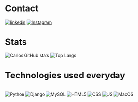 # Contact
[![linkedin](https://img.shields.io/badge/LinkedIn-0077B5?style=for-the-badge&logo=linkedin&logoColor=white)](https://www.linkedin.com/in/carloshcrodrigues/)
[![Instagram](https://img.shields.io/badge/Instagram-E4405F?style=for-the-badge&logo=instagram&logoColor=white)](https://www.instagram.com/carloshcr5/)
# Stats
![Carlos GitHub stats](https://github-readme-stats.vercel.app/api?username=CarlosHCR&theme=dracula)
![Top Langs](https://github-readme-stats.vercel.app/api/top-langs/?username=CarlosHCR&hide_progress=true)

# Technologies used everyday
<div style="display: inline_block"><br>
<img aling="center" alt="Python" src="https://img.shields.io/badge/Python-3776AB?style=for-the-badge&logo=python&logoColor=white"/>
<img aling="center" alt="Django" src="https://img.shields.io/badge/Django-092E20?style=for-the-badge&logo=django&logoColor=white"/>
<img aling="center" alt="MySQL" src="https://img.shields.io/badge/MySQL-00000F?style=for-the-badge&logo=mysql&logoColor=white"/>
<img aling="center" alt="HTML5" src="https://img.shields.io/badge/HTML5-E34F26?style=for-the-badge&logo=html5&logoColor=white"/>
<img aling="center" alt="CSS" src="https://img.shields.io/badge/CSS3-1572B6?style=for-the-badge&logo=css3&logoColor=white"/>
<img aling="center" alt="JS" src="https://img.shields.io/badge/JavaScript-F7DF1E?style=for-the-badge&logo=javascript&logoColor=black"/>
<img aling="center" alt="MacOS" src="https://img.shields.io/badge/mac%20os-000000?style=for-the-badge&logo=apple&logoColor=white"/>
</div>

